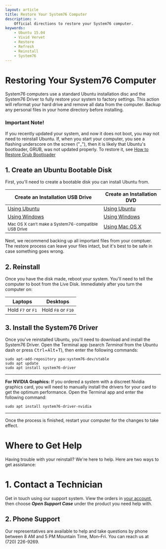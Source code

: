 ```yaml
---
layout: article
title: Restore Your System76 Computer
description: >
    Official directions to restore your System76 computer.
keywords:
    - Ubuntu 15.04
    - Vivid Vervet
    - Restore
    - Refresh
    - Reinstall
    - System76
---
```


# Restoring Your System76 Computer

System76 computers use a standard Ubuntu installation disc and the System76 Driver to fully restore your system to factory settings. This action will reformat your hard drive and remove all data from the computer. Backup any personal files in your home directory before installing. 

### Important Note!

If you recently updated your system, and now it does not boot, you may not need to reinstall Ubuntu. If, when you start your computer, you see a flashing underscore on the screen ("_"), then it is likely that Ubuntu's bootloader, GRUB, was not updated properly. To restore it, see [How to Restore Grub Bootloader](http://docs.system76.com/articles/grub)

## 1. Create an Ubuntu Bootable Disk

First, you'll need to create a bootable disk you can install Ubuntu from. 

Create an Installation USB Drive  | Create an Installation DVD
--------------------------------- | ---------------------------
[Using Ubuntu](http://www.ubuntu.com/download/desktop/create-a-usb-stick-on-ubuntu) | [Using Ubuntu](http://www.ubuntu.com/download/desktop/burn-a-dvd-on-ubuntu)
[Using Windows](http://www.ubuntu.com/download/desktop/create-a-usb-stick-on-windows) | [Using Windows](http://www.ubuntu.com/download/desktop/burn-a-dvd-on-windows)
<small>Mac OS X can't make a System76-compatible USB Drive</small>| [Using Mac OS X](http://www.ubuntu.com/download/desktop/burn-a-dvd-on-mac-osx)

Next, we recommend backing up all important files from your comptuer. The restore process can leave your files intact, but it's best to be safe in case something goes wrong.

## 2. Reinstall

Once you have the disk made, reboot your system. You'll need to tell the computer to boot from the Live Disk. Immediately after you turn the computer on: 

Laptops                             | Desktops
----------------------------------- | ------------------------------------
Hold <kbd>F7</kbd> or <kbd>F1</kbd> | Hold <kbd>F8</kbd> or <kbd>F10</kbd>

## 3. Install the System76 Driver

Once you've reinstalled Ubuntu, you'll need to download and install the System76 Driver. Open the Terminal app (search _Terminal_ from the Ubuntu dash or press <kbd>Ctrl</kbd>+<kbd>Alt</kbd>+<kbd>T</kbd>), then enter the following commands:

    sudo apt-add-repository ppa:system76-dev/stable
    sudo apt update
    sudo apt install system76-driver

---

**For NVIDIA Graphics:** If you ordered a system with a discreet Nvidia graphics card, you will need to manually install the drivers for your card to get the optimum performance. Open the Terminal app and enter the following command:

    sudo apt install system76-driver-nvidia

---

Once the process is finished, restart your computer for the changes to take effect.

# Where to Get Help

Having trouble with your reinstall? We're here to help. Here are two ways to get assistance:

# 1. Contact a Technician

Get in touch using our support system. View the orders in [your account](https://system76.com/my-account/orders), then choose **_Open Support Case_** under the product you need help with.

## 2. Phone Support

Our representatives are available to help and take questions by phone between 8 AM and 5 PM Mountain Time, Mon–Fri. You can reach us at (720) 226-9269.
